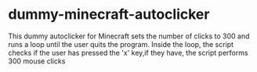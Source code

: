 # dummy-minecraft-autoclicker

This dummy autoclicker for Minecraft sets the number of clicks to 300  and 
runs a loop until the user quits the program. 
Inside the loop, the script checks if the user has pressed the 'x' key,if they have, the script performs 300 mouse clicks
